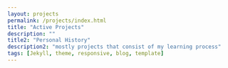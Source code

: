 ```yaml
---
layout: projects
permalink: /projects/index.html
title: "Active Projects"
description: ""
title2: "Personal History"
description2: "mostly projects that consist of my learning process"
tags: [Jekyll, theme, responsive, blog, template]
---
```

